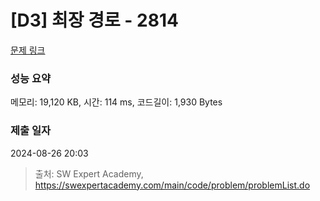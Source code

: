 # [D3] 최장 경로 - 2814 

[문제 링크](https://swexpertacademy.com/main/code/problem/problemDetail.do?contestProbId=AV7GOPPaAeMDFAXB) 

### 성능 요약

메모리: 19,120 KB, 시간: 114 ms, 코드길이: 1,930 Bytes

### 제출 일자

2024-08-26 20:03



> 출처: SW Expert Academy, https://swexpertacademy.com/main/code/problem/problemList.do